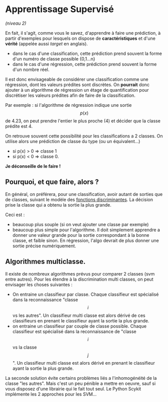 # Apprentissage Supervisé
*(niveau 2)*

En fait, il s'agit, comme vous le savez, d'apprendre
à faire une prédiction, à partir d'exemples pour lesquels on dispose
de **caractéristiques**  et d'une **vérité** (appelée aussi *target* en anglais).

- dans le cas d'une classification, cette prédiction prend souvent la forme d'un
numéro de classe possible {0,1...n}
- dans le cas d'une régression, cette prédiction prend souvent la forme d'un nombre réel.

Il est donc envisageable de considérer une classification comme une régression,
dont les valeurs prédites sont discrètes. On **pourrait** donc ajouter à un algorithme de régression un étage de quantification pour discrétiser les valeurs prédites afin de faire de la classification.

Par exemple :
si l'algorithme de régression indique une sortie $$p(x)$$ de 4.23, on peut prendre l'entier le plus proche (4) et décider que la classe prédite est 4.

On retrouve souvent cette possibilité pour les classifications a 2 classes.
On utilise alors une prédiction de classe du type (ou un équivalent...)
- si p(x) > 0 => classe 1
- si p(x) < 0 => classe 0.

**Je déconseille de le faire !**

## Pourquoi, et que faire, alors ?

En général, on préférera, pour une classification, avoir autant de sorties
que de classes, suivant le modèle des [fonctions discriminantes](discriminantFunctions.md). La décision prise la classe qui a
obtenu la sortie la plus grande.

Ceci est :
- beaucoup plus souple (si on veut ajouter une classe par exemple)
- beaucoup plus simple pour l'algorithme. Il doit simplement apprendre a donner une valeur grande pour la sortie correspondant à la bonne classe, et faible sinon. En régression, l'algo devrait de plus donner une sortie précise numériquement.

## Algorithmes multiclasse.

Il existe de nombreux algorithmes prévus pour comparer 2 classes (svm entre autres).
Pour les étendre à la discrimination multi classes, on peut envisager les choses suivantes :

- On entraine un classifieur par classe. Chaque classifieur est spécialisé
dans la reconnaissance "classe $$i$$ vs les autres". Un classifieur multi classe est alors dérivé de ces classifieurs en prenant le classifieur ayant la sortie la plus grande.
- on entraine un classifieur par couple de classe possible. Chaque classifieur est spécialisé dans la reconnaissance de "classe $$i$$ vs la classe $$j$$". Un classifieur multi classe est alors dérivé en prenant le classifieur ayant la sortie la plus grande.

La seconde solution évite certains problèmes liés a l'inhomogénéité de la classe "les autres". Mais c'est un peu pénible a mettre en oeuvre, sauf si vous disposez
d'une librairie qui le fait tout seul. Le Python Scykit implémente les 2 approches
pour les SVM...
